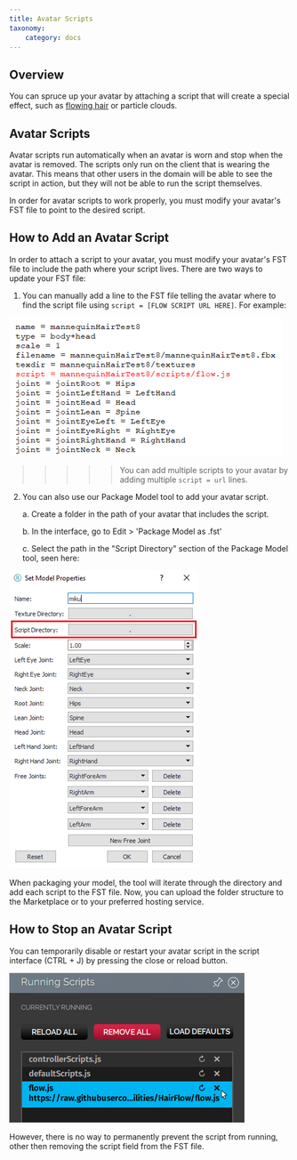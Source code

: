 ```yaml
---
title: Avatar Scripts
taxonomy:
    category: docs
---
```


## Overview
You can spruce up your avatar by attaching a script that will create a special effect, such as [flowing hair](https://docs.highfidelity.com/create-and-explore/avatars/create-avatar-with-flow) or particle clouds. 

## Avatar Scripts
Avatar scripts run automatically when an avatar is worn and stop when the avatar is removed. The scripts only run on the client that is wearing the avatar. This means that other users in the domain will be able to see the script in action, but they will not be able to run the script themselves.	

In order for avatar scripts to work properly, you must modify your avatar's FST file to point to the desired script.

## How to Add an Avatar Script
In order to attach a script to your avatar, you must modify your avatar's FST file to include the path where your script lives. There are two ways to update your FST file:
1.  You can manually add a line to the FST file telling the avatar where to find the script file using `script = [FLOW SCRIPT URL HERE]`. For example:

![](addScript1.PNG)

>>>>> You can add multiple scripts to your avatar by adding multiple `script = url` lines.

2. You can also use our Package Model tool to add your avatar script. 
    
    a. Create a folder in the path of your avatar that includes the script.
    
    b. In the interface, go to Edit > 'Package Model as .fst'

    c. Select the path in the "Script Directory" section of the Package Model tool, seen here: 

![](addScript2.PNG)

When packaging your model, the tool will iterate through the directory and add each script to the FST file. Now, you can upload the folder structure to the Marketplace or to your preferred hosting service.
## How to Stop an Avatar Script
 You can temporarily disable or restart your avatar script in the script interface (CTRL + J) by pressing the close or reload button.
 
 ![](endFlow.png)
 
 However, there is no way to permanently prevent the script from running, other then removing the script field from the FST file.
